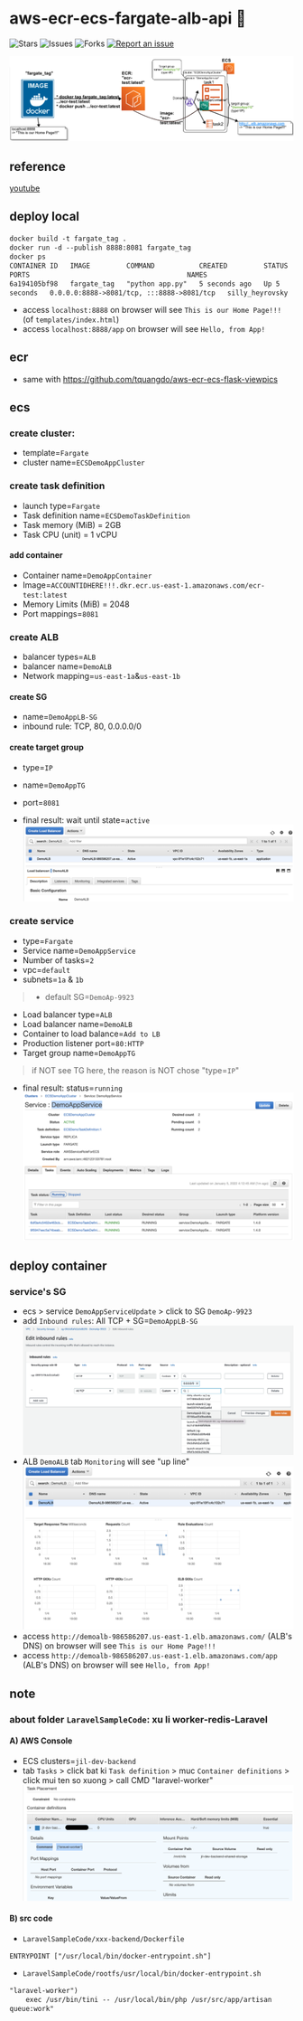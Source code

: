 # aws-ecr-ecs-fargate-alb-api 🐳

![Stars](https://img.shields.io/github/stars/tquangdo/aws-ecr-ecs-fargate-alb-api?color=f05340)
![Issues](https://img.shields.io/github/issues/tquangdo/aws-ecr-ecs-fargate-alb-api?color=f05340)
![Forks](https://img.shields.io/github/forks/tquangdo/aws-ecr-ecs-fargate-alb-api?color=f05340)
[![Report an issue](https://img.shields.io/badge/Support-Issues-green)](https://github.com/tquangdo/aws-ecr-ecs-fargate-alb-api/issues/new)

![overview](screenshots/overview.png)

## reference
[youtube](https://www.youtube.com/watch?v=o7s-eigrMAI&list=PL9nWRykSBSFihWbXBDX57EdpOmZxpUaVR&index=2)

## deploy local
```shell
docker build -t fargate_tag .
docker run -d --publish 8888:8081 fargate_tag
docker ps
CONTAINER ID   IMAGE         COMMAND           CREATED         STATUS         PORTS                                       NAMES
6a194105bf98   fargate_tag   "python app.py"   5 seconds ago   Up 5 seconds   0.0.0.0:8888->8081/tcp, :::8888->8081/tcp   silly_heyrovsky
```
+ access `localhost:8888` on browser will see `This is our Home Page!!!` (of `templates/index.html`)
+ access `localhost:8888/app` on browser will see `Hello, from App!`

## ecr
+ same with https://github.com/tquangdo/aws-ecr-ecs-flask-viewpics

## ecs
### create cluster:
+ template=`Fargate`
+ cluster name=`ECSDemoAppCluster`
### create task definition
+ launch type=`Fargate`
+ Task definition name=`ECSDemoTaskDefinition`
+ Task memory (MiB) = 2GB
+ Task CPU (unit) = 1 vCPU
#### add container
+ Container name=`DemoAppContainer`
+ Image=`ACCOUNTIDHERE!!!.dkr.ecr.us-east-1.amazonaws.com/ecr-test:latest`
+ Memory Limits (MiB) = 2048
+ Port mappings=`8081`
### create ALB
+ balancer types=`ALB`
+ balancer name=`DemoALB`
+ Network mapping=`us-east-1a`&`us-east-1b`
#### create SG
+ name=`DemoAppLB-SG`
+ inbound rule: TCP, 80, 0.0.0.0/0
#### create target group
+ type=`IP`
+ name=`DemoAppTG`
+ port=`8081`

+ final result: wait until state=`active`
![alb](screenshots/alb.png)
### create service
+ type=`Fargate`
+ Service name=`DemoAppService`
+ Number of tasks=`2`
+ vpc=`default`
+ subnets=`1a` & `1b`
> + default SG=`DemoAp-9923`
+ Load balancer type=`ALB`
+ Load balancer name=`DemoALB`
+ Container to load balance=`Add to LB`
+ Production listener port=`80:HTTP`
+ Target group name=`DemoAppTG`
> if NOT see TG here, the reason is NOT chose "type=`IP`"
+ final result: status=`running`
![ecsservice](screenshots/ecsservice.png)

## deploy container
### service's SG
+ ecs > service `DemoAppServiceUpdate` > click to SG `DemoAp-9923` 
+ add `Inbound rules`: All TCP + SG=`DemoAppLB-SG`
![servicesg](screenshots/servicesg.png)
+ ALB `DemoALB` tab `Monitoring` will see "up line"
![albmonitor](screenshots/albmonitor.png)
+ access `http://demoalb-986586207.us-east-1.elb.amazonaws.com/` (ALB's DNS) on browser will see `This is our Home Page!!!`
+ access `http://demoalb-986586207.us-east-1.elb.amazonaws.com/app` (ALB's DNS) on browser will see `Hello, from App!`

## note
### about folder `LaravelSampleCode`: xu li worker-redis-Laravel
#### A) AWS Console
- ECS clusters=`jil-dev-backend`
- tab `Tasks` > click bat ki `Task definition` > muc `Container definitions` > click mui ten so xuong > call CMD "laravel-worker"
![worker](screenshots/worker.png)
#### B) src code
- `LaravelSampleCode/xxx-backend/Dockerfile`
```shell
ENTRYPOINT ["/usr/local/bin/docker-entrypoint.sh"]
```
- `LaravelSampleCode/rootfs/usr/local/bin/docker-entrypoint.sh`
```shell
"laravel-worker")
    exec /usr/bin/tini -- /usr/local/bin/php /usr/src/app/artisan queue:work"
```
